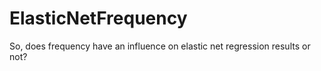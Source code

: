 # ElasticNetFrequency
So, does frequency have an influence on elastic net regression results or not?
